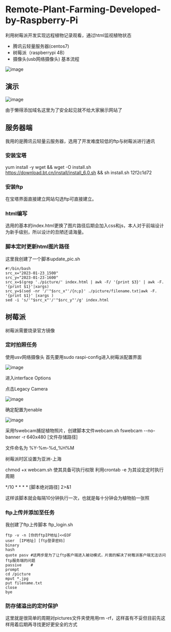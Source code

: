 # Remote-Plant-Farming-Developed-by-Raspberry-Pi
利用树莓派开发实现远程植物记录观看，通过html监视植物状态
- 腾讯云轻量服务器(centos7)
- 树莓派（raspberrypi 4B）
- 摄像头(usb网络摄像头)
基本流程

![image](https://user-images.githubusercontent.com/94435405/214191812-9f9e1357-2d7c-4973-afd1-aa5df8dc628e.png)

## 演示 
![image](https://user-images.githubusercontent.com/94435405/214192267-988427a1-a90d-4bf6-be68-d4bb2b04dbfe.png)

由于懒得添加域名这里为了安全起见就不给大家展示网站了

## 服务器端
我用的是腾讯云轻量云服务器，选用了开发难度较低的ftp与树莓派进行通讯
### 安装宝塔
yum install -y wget && wget -O install.sh https://download.bt.cn/install/install_6.0.sh && sh install.sh 12f2c1d72

### 安装ftp

在宝塔界面直接建立网站勾选ftp可直接建立。

### html编写

选用的基本的index.html更换了图片路径后期会加入css和js，本人对于前端设计为新手级别，所以设计的丑陋还请海量。

### 脚本定时更新html图片路径

这里我创建了一个脚本update_pic.sh
```
#!/bin/bash
src_x="2023-01-23_1500"
src_y="2023-01-23-1600"
src_x=$(grep './picture/' index.html | awk -F/ '{print $3}' | awk -F. '{print $1}'|xargs)
src_y=$(sed -nr '/'"$src_x"'/{n;p}' ./picture/filename.txt|awk -F. '{print $1}' |xargs )
sed -i 's/'"$src_x"'/'"$src_y"'/g' index.html
```

## 树莓派
树莓派需要烧录官方镜像
### 定时拍照任务
使用usv网络摄像头
首先要用sudo raspi-config进入树莓派配置界面

![image](https://user-images.githubusercontent.com/94435405/214190578-114e312a-6827-478c-9ebd-9b22a0b73a98.png)

进入interface Options

点击Legacy Camera

![image](https://user-images.githubusercontent.com/94435405/214191144-4e59cf87-047f-4965-9445-d12f1d9aed27.png)

确定配置为enable

![image](https://user-images.githubusercontent.com/94435405/214191201-86a125a0-5aaa-4ee3-a7be-1c97e3d022d9.png)


采用fswebcam捕捉植物照片，创建脚本文件webcam.sh
fswebcam --no-banner -r 640x480 [文件存储路径]

文件命名为 %Y-%m-%d_%H%M

树莓派时区设置为亚洲-上海

chmod +x webcam.sh 使其具备可执行权限
利用crontab -e 为其设定定时执行周期

*/10 * * * * [脚本绝对路径] 2>&1

这样该脚本就会每隔10分钟执行一次，也就是每十分钟会为植物拍一张照

### ftp上传并添加至任务
我创建了ftp上传脚本 ftp_login.sh
```
ftp -v -n [你的ftpIP地址]<<EOF                           
user  [IP地址] [ftp登录密码]                          
binary                          
hash                           
quote pasv #这两步是为了让ftp客户端进入被动模式，片面的解决了树莓派客户端无法访问ftp服务端的问题                          
passive    #                           
prompt                         
cd /picture                         
mput *.jpg                        
put filename.txt                         
close                          
bye
```
### 防存储溢出的定时保护
这里就是很简单的周期对pictures文件夹使用用rm -rf，这样虽有不妥但目前先这样用着后期再寻找更好更安全的方式
                        
